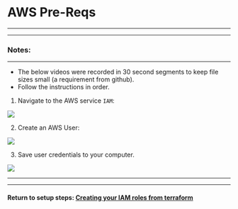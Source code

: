 #  AWS Pre-Reqs

---
---
### Notes:
---

*  The below videos were recorded in 30 second segments to keep file sizes small (a requirement from github).
*  Follow the instructions in order.

1.  Navigate to the AWS service `IAM`:

![](./images/nav2usersLarge.gif)


2.  Create an AWS User:

![](./images/createUserLarge.gif)

3. Save user credentials to your computer.

![](./images/saveCredLarge.gif)

---
---

####  Return to setup steps:  [Creating your IAM roles from terraform](https://github.com/tlepple/horizon-public/blob/master/aws_readme.md)

